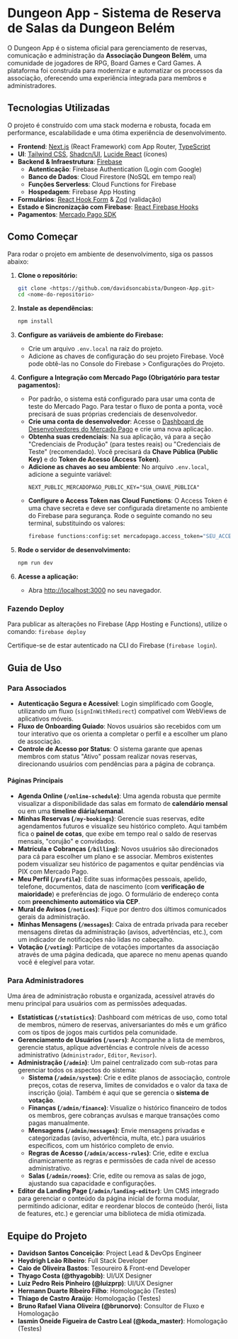 # Dungeon App - Sistema de Reserva de Salas da Dungeon Belém

O Dungeon App é o sistema oficial para gerenciamento de reservas, comunicação e administração da **Associação Dungeon Belém**, uma comunidade de jogadores de RPG, Board Games e Card Games. A plataforma foi construída para modernizar e automatizar os processos da associação, oferecendo uma experiência integrada para membros e administradores.

## Tecnologias Utilizadas

O projeto é construído com uma stack moderna e robusta, focada em performance, escalabilidade e uma ótima experiência de desenvolvimento.

- **Frontend**: [Next.js](https://nextjs.org/) (React Framework) com App Router, [TypeScript](https://www.typescriptlang.org/)
- **UI**: [Tailwind CSS](https://tailwindcss.com/), [Shadcn/UI](https://ui.shadcn.com/), [Lucide React](https://lucide.dev/guide/packages/lucide-react) (ícones)
- **Backend & Infraestrutura**: [Firebase](https://firebase.google.com/)
  - **Autenticação**: Firebase Authentication (Login com Google)
  - **Banco de Dados**: Cloud Firestore (NoSQL em tempo real)
  - **Funções Serverless**: Cloud Functions for Firebase
  - **Hospedagem**: Firebase App Hosting
- **Formulários**: [React Hook Form](https://react-hook-form.com/) & [Zod](https://zod.dev/) (validação)
- **Estado e Sincronização com Firebase**: [React Firebase Hooks](https://github.com/csfrequency/react-firebase-hooks)
- **Pagamentos**: [Mercado Pago SDK](https://www.mercadopago.com.br/developers/pt/docs)

## Como Começar

Para rodar o projeto em ambiente de desenvolvimento, siga os passos abaixo:

1. **Clone o repositório:**
   ```bash
   git clone <https://github.com/davidsoncabista/Dungeon-App.git>
   cd <nome-do-repositorio>
   ```

2. **Instale as dependências:**
   ```bash
   npm install
   ```

3. **Configure as variáveis de ambiente do Firebase:**
   - Crie um arquivo `.env.local` na raiz do projeto.
   - Adicione as chaves de configuração do seu projeto Firebase. Você pode obtê-las no Console do Firebase > Configurações do Projeto.

4. **Configure a Integração com Mercado Pago (Obrigatório para testar pagamentos):**
   - Por padrão, o sistema está configurado para usar uma conta de teste do Mercado Pago. Para testar o fluxo de ponta a ponta, você precisará de suas próprias credenciais de desenvolvedor.
   - **Crie uma conta de desenvolvedor**: Acesse o [Dashboard de Desenvolvedores do Mercado Pago](https://www.mercadopago.com.br/developers/panel) e crie uma nova aplicação.
   - **Obtenha suas credenciais**: Na sua aplicação, vá para a seção "Credenciais de Produção" (para testes reais) ou "Credenciais de Teste" (recomendado). Você precisará da **Chave Pública (Public Key)** e do **Token de Acesso (Access Token)**.
   - **Adicione as chaves ao seu ambiente**: No arquivo `.env.local`, adicione a seguinte variável:
     ```
     NEXT_PUBLIC_MERCADOPAGO_PUBLIC_KEY="SUA_CHAVE_PÚBLICA"
     ```
   - **Configure o Access Token nas Cloud Functions**: O Access Token é uma chave secreta e deve ser configurada diretamente no ambiente do Firebase para segurança. Rode o seguinte comando no seu terminal, substituindo os valores:
     ```bash
     firebase functions:config:set mercadopago.access_token="SEU_ACCESS_TOKEN"
     ```

5. **Rode o servidor de desenvolvimento:**
   ```bash
   npm run dev
   ```

6. **Acesse a aplicação:**
   - Abra [http://localhost:3000](http://localhost:3000) no seu navegador.

### Fazendo Deploy
Para publicar as alterações no Firebase (App Hosting e Functions), utilize o comando:
`firebase deploy`

Certifique-se de estar autenticado na CLI do Firebase (`firebase login`).

## Guia de Uso

### Para Associados

- **Autenticação Segura e Acessível**: Login simplificado com Google, utilizando um fluxo (`signInWithRedirect`) compatível com WebViews de aplicativos móveis.
- **Fluxo de Onboarding Guiado**: Novos usuários são recebidos com um tour interativo que os orienta a completar o perfil e a escolher um plano de associação.
- **Controle de Acesso por Status**: O sistema garante que apenas membros com status "Ativo" possam realizar novas reservas, direcionando usuários com pendências para a página de cobrança.

#### Páginas Principais

- **Agenda Online (`/online-schedule`)**: Uma agenda robusta que permite visualizar a disponibilidade das salas em formato de **calendário mensal** ou em uma **timeline diária/semanal**.
- **Minhas Reservas (`/my-bookings`)**: Gerencie suas reservas, edite agendamentos futuros e visualize seu histórico completo. Aqui também fica o **painel de cotas**, que exibe em tempo real o saldo de reservas mensais, "corujão" e convidados.
- **Matrícula e Cobranças (`/billing`)**: Novos usuários são direcionados para cá para escolher um plano e se associar. Membros existentes podem visualizar seu histórico de pagamentos e quitar pendências via PIX com Mercado Pago.
- **Meu Perfil (`/profile`)**: Edite suas informações pessoais, apelido, telefone, documentos, data de nascimento (com **verificação de maioridade**) e preferências de jogo. O formulário de endereço conta com **preenchimento automático via CEP**.
- **Mural de Avisos (`/notices`)**: Fique por dentro dos últimos comunicados gerais da administração.
- **Minhas Mensagens (`/messages`)**: Caixa de entrada privada para receber mensagens diretas da administração (avisos, advertências, etc.), com um indicador de notificações não lidas no cabeçalho.
- **Votação (`/voting`)**: Participe de votações importantes da associação através de uma página dedicada, que aparece no menu apenas quando você é elegível para votar.

### Para Administradores

Uma área de administração robusta e organizada, acessível através do menu principal para usuários com as permissões adequadas.

- **Estatísticas (`/statistics`)**: Dashboard com métricas de uso, como total de membros, número de reservas, aniversariantes do mês e um gráfico com os tipos de jogos mais curtidos pela comunidade.
- **Gerenciamento de Usuários (`/users`)**: Acompanhe a lista de membros, gerencie status, aplique advertências e controle níveis de acesso administrativo (`Administrador`, `Editor`, `Revisor`).
- **Administração (`/admin`)**: Um painel centralizado com sub-rotas para gerenciar todos os aspectos do sistema:
  - **Sistema (`/admin/system`)**: Crie e edite planos de associação, controle preços, cotas de reserva, limites de convidados e o valor da taxa de inscrição (joia). Também é aqui que se gerencia o **sistema de votação**.
  - **Finanças (`/admin/finance`)**: Visualize o histórico financeiro de todos os membros, gere cobranças avulsas e marque transações como pagas manualmente.
  - **Mensagens (`/admin/messages`)**: Envie mensagens privadas e categorizadas (aviso, advertência, multa, etc.) para usuários específicos, com um histórico completo de envio.
  - **Regras de Acesso (`/admin/access-rules`)**: Crie, edite e exclua dinamicamente as regras e permissões de cada nível de acesso administrativo.
  - **Salas (`/admin/rooms`)**: Crie, edite ou remova as salas de jogo, ajustando sua capacidade e configurações.
- **Editor da Landing Page (`/admin/landing-editor`)**: Um CMS integrado para gerenciar o conteúdo da página inicial de forma modular, permitindo adicionar, editar e reordenar blocos de conteúdo (herói, lista de features, etc.) e gerenciar uma biblioteca de mídia otimizada.

## Equipe do Projeto

- **Davidson Santos Conceição**: Project Lead & DevOps Engineer
- **Heydrigh Leão Ribeiro**: Full Stack Developer
- **Caio de Oliveira Bastos**: Tesoureiro & Front-end Developer
- **Thyago Costa (@thyagobib)**: UI/UX Designer
- **Luiz Pedro Reis Pinheiro (@luizprp)**: UI/UX Designer 
- **Hermann Duarte Ribeiro Filho**: Homologação (Testes)
- **Thiago de Castro Araújo**: Homologação (Testes)
- **Bruno Rafael Viana Oliveira (@brunorvo)**: Consultor de Fluxo e Homologação
- **Iasmin Oneide Figueira de Castro Leal (@koda_master)**: Homologação (Testes)
